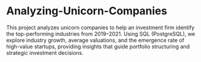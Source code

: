 # Analyzing-Unicorn-Companies
This project analyzes unicorn companies to help an investment firm identify the top-performing industries from 2019–2021. Using SQL (PostgreSQL), we explore industry growth, average valuations, and the emergence rate of high-value startups, providing insights that guide portfolio structuring and strategic investment decisions.
